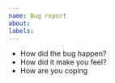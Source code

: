 ```yaml
---
name: Bug report
about:
labels:
---
```


* How did the bug happen?
* How did it make you feel?
* How are you coping
